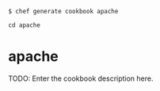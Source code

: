 `$ chef generate cookbook apache`

`cd apache`

# apache

TODO: Enter the cookbook description here.

